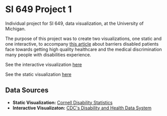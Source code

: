 # SI 649 Project 1
Individual project for SI 649, data visualization, at the University of Michigan. 

The purpose of this project was to create two visualizations, one static and one interactive, to accompany <a href = "https://undark.org/2022/11/07/for-many-disabled-patients-the-doctor-is-often-not-in/">this article</a> about barriers disabled patients face towards getting high quality healthcare and the medical discrimination many people with disabilities experience.  

<p>See the interactive visualization <a href = "https://haleyej-si-649-proj-1-interactive-viz-streamlit-2f0fxf.streamlit.app/">here</a></p>
<p>See the static visualization <a href="https://haleyej-si-649-proj-1-static-viz-streamlit-bqwqla.streamlit.app/">here</a></p>

## Data Sources
<ul>
    <li><b>Static Visualization:</b> <a href = "https://yti.cornell.edu/work/disability-statistics">Cornell Disability Statistics</a></li>
    <li><b>Interactive Visualizaton:</b> <a href = "https://dhds.cdc.gov/CR?ReportType=Years&LocationId=59&StratCatId=RACE&YearId=YR5&CompareColumns=YR5&ShowCategoryIds=PREVENT,BARRIER&SearchString=&ShowReportOptions=false&CategoryFilterId=&StratFilterId=&ShowCI=true&ShowWN=true&HideMissingDataRows=false"> CDC's Disability and Health Data System</a>
</ul>
